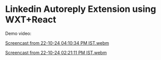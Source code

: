 # Linkedin Autoreply Extension using WXT+React

Demo video: 


[Screencast from 22-10-24 04:10:34 PM IST.webm](https://github.com/user-attachments/assets/ee54a47f-185f-4d51-8691-c2f1a00ec3bf)


[Screencast from 22-10-24 02:21:11 PM IST.webm](https://github.com/user-attachments/assets/f9fa0ddc-dbb2-4cc6-80f2-04ef87b1f579)
